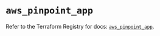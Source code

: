 # `aws_pinpoint_app`

Refer to the Terraform Registry for docs: [`aws_pinpoint_app`](https://registry.terraform.io/providers/hashicorp/aws/4.54.0/docs/resources/pinpoint_app).
